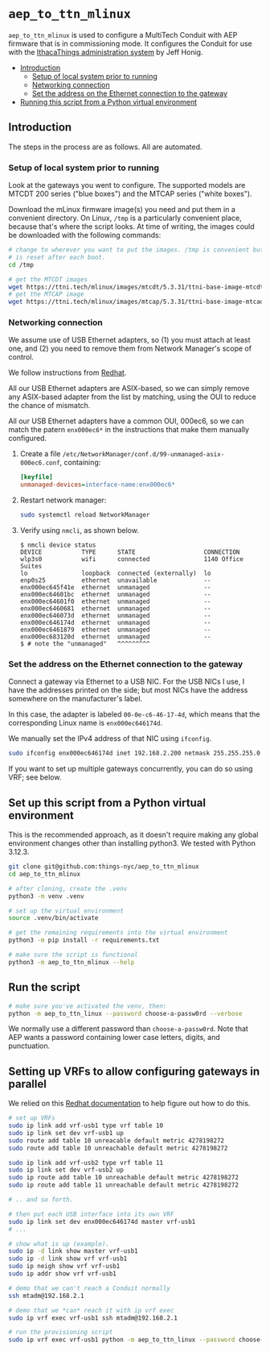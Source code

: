 # `aep_to_ttn_mlinux`

`aep_to_ttn_mlinux` is used to configure a MultiTech Conduit with AEP firmware that is in commissioning mode. It configures the Conduit for use with the [IthacaThings administration system](https://github.com/IthacaThings/ttn-multitech-cm) by Jeff Honig.

<!-- TOC depthfrom:2 updateonsave:true -->

- [Introduction](#introduction)
    - [Setup of local system prior to running](#setup-of-local-system-prior-to-running)
    - [Networking connection](#networking-connection)
    - [Set the address on the Ethernet connection to the gateway](#set-the-address-on-the-ethernet-connection-to-the-gateway)
- [Running this script from a Python virtual environment](#running-this-script-from-a-python-virtual-environment)

<!-- /TOC -->

## Introduction

The steps in the process are as follows.  All are automated.

### Setup of local system prior to running

Look at the gateways you went to configure. The supported models are MTCDT 200 series ("blue boxes") and the MTCAP series ("white boxes").

Download the mLinux firmware image(s) you need and put them in a convenient directory. On Linux, `/tmp` is a particularly convenient place, because that's where the script looks.  At time of writing, the images could be downloaded with the following commands:

```bash
# change to wherever you want to put the images. /tmp is convenient but
# is reset after each boot.
cd /tmp

# get the MTCDT images
wget https://ttni.tech/mlinux/images/mtcdt/5.3.31/ttni-base-image-mtcdt-upgrade.bin
# get the MTCAP image
wget https://ttni.tech/mlinux/images/mtcap/5.3.31/ttni-base-image-mtcao-upgrade.bin
```

### Networking connection

We assume use of USB Ethernet adapters, so (1) you must attach at least one, and (2) you need to remove them from Network Manager's scope of control.

We follow instructions from [Redhat](https://docs.redhat.com/en/documentation/red_hat_enterprise_linux/8/html/configuring_and_managing_networking/configuring-networkmanager-to-ignore-certain-devices_configuring-and-managing-networking#configuring-networkmanager-to-ignore-certain-devices_configuring-and-managing-networking).

All our USB Ethernet adapters are ASIX-based, so we can simply remove any ASIX-based adapter from the list by matching, using the OUI to reduce the chance of mismatch.

All our USB Ethernet adapters have a common OUI, 000ec6, so we can match the patern `enx000ec6*` in the instructions that make them manually configured.

1. Create a file `/etc/NetworkManager/conf.d/99-unmanaged-asix-000ec6.conf`, containing:

    ```ini
    [keyfile]
    unmanaged-devices=interface-name:enx000ec6*
    ```

2. Restart network manager:

    ```bash
    sudo systemctl reload NetworkManager
    ```

3. Verify using `nmcli`, as shown below.

    ```console
    $ nmcli device status
    DEVICE           TYPE      STATE                   CONNECTION
    wlp3s0           wifi      connected               1140 Office Suites
    lo               loopback  connected (externally)  lo
    enp0s25          ethernet  unavailable             --
    enx000ec645f41e  ethernet  unmanaged               --
    enx000ec64601bc  ethernet  unmanaged               --
    enx000ec64601f0  ethernet  unmanaged               --
    enx000ec6460681  ethernet  unmanaged               --
    enx000ec646073d  ethernet  unmanaged               --
    enx000ec646174d  ethernet  unmanaged               --
    enx000ec6461879  ethernet  unmanaged               --
    enx000ec683120d  ethernet  unmanaged               --
    $ # note the "unmanaged"   ^^^^^^^^^
    ```

### Set the address on the Ethernet connection to the gateway

Connect a gateway via Ethernet to a USB NIC. For the USB NICs I use, I have the addresses printed on the side; but most NICs have the address somewhere on the manufacturer's label.

In this case, the adapter is labeled `00-0e-c6-46-17-4d`, which means that the corresponding Linux name is `enx000ec646174d`.

We manually set the IPv4 address of that NIC using `ifconfig`.

```bash
sudo ifconfig enx000ec646174d inet 192.168.2.200 netmask 255.255.255.0
```

If you want to set up multiple gateways concurrently, you can do so using VRF; see below.

## Set up this script from a Python virtual environment

This is the recommended approach, as it doesn't require making any global environment changes other than installing python3.  We tested with Python 3.12.3.

```bash
git clone git@github.com:things-nyc/aep_to_ttn_mlinux
cd aep_to_ttn_mlinux

# after cloning, create the .venv
python3 -m venv .venv

# set up the virtual environment
source .venv/bin/activate

# get the remaining requirements into the virtual environment
python3 -m pip install -r requirements.txt

# make sure the script is functional
python3 -m aep_to_ttn_mlinux --help
```

## Run the script

```bash
# make sure you've activated the venv, then:
python -m aep_to_ttn_linux --password choose-a-passw0rd --verbose
```

We normally use a different password than `choose-a-passw0rd`. Note that AEP wants a password containing lower case letters, digits, and punctuation.

## Setting up VRFs to allow configuring gateways in parallel

We relied on this [Redhat documentation](https://docs.redhat.com/en/documentation/red_hat_enterprise_linux/9/html/configuring_and_managing_networking/reusing-the-same-ip-address-on-different-interfaces_configuring-and-managing-networking#temporarily-reusing-the-same-ip-address-on-different-interfaces_reusing-the-same-ip-address-on-different-interfaces) to help figure out how to do this.

```bash
# set up VRFs
sudo ip link add vrf-usb1 type vrf table 10
sudo ip link set dev vrf-usb1 up
sudo route add table 10 unreacable default metric 4278198272
sudo route add table 10 unreachable default metric 4278198272

sudo ip link add vrf-usb2 type vrf table 11
sudo ip link set dev vrf-usb2 up
sudo ip route add table 10 unreachable default metric 4278198272
sudo ip route add table 11 unreachable default metric 4278198272

# .. and so forth.

# then put each USB interface into its own VRF
sudo ip link set dev enx000ec646174d master vrf-usb1
# ...

# show what is up (example).
sudo ip -d link show master vrf-usb1
sudo ip -d link show vrf vrf-usb1
sudo ip neigh show vrf vrf-usb1
sudo ip addr show vrf vrf-usb1

# demo that we can't reach a Conduit normally
ssh mtadm@192.168.2.1

# demo that we *can* reach it with ip vrf exec
sudo ip vrf exec vrf-usb1 ssh mtadm@192.168.2.1

# run the provisioning script
sudo ip vrf exec vrf-usb1 python -m aep_to_ttn_linux --password choose-a-passw0rd --verbose
```
